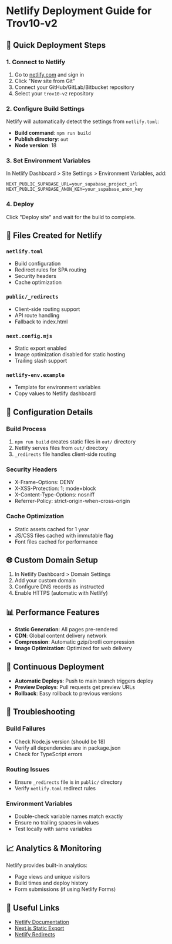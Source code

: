 # Netlify Deployment Guide for Trov10-v2

## 🚀 Quick Deployment Steps

### 1. Connect to Netlify
1. Go to [netlify.com](https://netlify.com) and sign in
2. Click "New site from Git"
3. Connect your GitHub/GitLab/Bitbucket repository
4. Select your `trov10-v2` repository

### 2. Configure Build Settings
Netlify will automatically detect the settings from `netlify.toml`:
- **Build command**: `npm run build`
- **Publish directory**: `out`
- **Node version**: 18

### 3. Set Environment Variables
In Netlify Dashboard > Site Settings > Environment Variables, add:

```
NEXT_PUBLIC_SUPABASE_URL=your_supabase_project_url
NEXT_PUBLIC_SUPABASE_ANON_KEY=your_supabase_anon_key
```

### 4. Deploy
Click "Deploy site" and wait for the build to complete.

## 📁 Files Created for Netlify

### `netlify.toml`
- Build configuration
- Redirect rules for SPA routing
- Security headers
- Cache optimization

### `public/_redirects`
- Client-side routing support
- API route handling
- Fallback to index.html

### `next.config.mjs`
- Static export enabled
- Image optimization disabled for static hosting
- Trailing slash support

### `netlify-env.example`
- Template for environment variables
- Copy values to Netlify dashboard

## 🔧 Configuration Details

### Build Process
1. `npm run build` creates static files in `out/` directory
2. Netlify serves files from `out/` directory
3. `_redirects` file handles client-side routing

### Security Headers
- X-Frame-Options: DENY
- X-XSS-Protection: 1; mode=block
- X-Content-Type-Options: nosniff
- Referrer-Policy: strict-origin-when-cross-origin

### Cache Optimization
- Static assets cached for 1 year
- JS/CSS files cached with immutable flag
- Font files cached for performance

## 🌐 Custom Domain Setup

1. In Netlify Dashboard > Domain Settings
2. Add your custom domain
3. Configure DNS records as instructed
4. Enable HTTPS (automatic with Netlify)

## 📊 Performance Features

- **Static Generation**: All pages pre-rendered
- **CDN**: Global content delivery network
- **Compression**: Automatic gzip/brotli compression
- **Image Optimization**: Optimized for web delivery

## 🔄 Continuous Deployment

- **Automatic Deploys**: Push to main branch triggers deploy
- **Preview Deploys**: Pull requests get preview URLs
- **Rollback**: Easy rollback to previous versions

## 🐛 Troubleshooting

### Build Failures
- Check Node.js version (should be 18)
- Verify all dependencies are in package.json
- Check for TypeScript errors

### Routing Issues
- Ensure `_redirects` file is in `public/` directory
- Verify `netlify.toml` redirect rules

### Environment Variables
- Double-check variable names match exactly
- Ensure no trailing spaces in values
- Test locally with same variables

## 📈 Analytics & Monitoring

Netlify provides built-in analytics:
- Page views and unique visitors
- Build times and deploy history
- Form submissions (if using Netlify Forms)

## 🔗 Useful Links

- [Netlify Documentation](https://docs.netlify.com/)
- [Next.js Static Export](https://nextjs.org/docs/advanced-features/static-html-export)
- [Netlify Redirects](https://docs.netlify.com/routing/redirects/)
